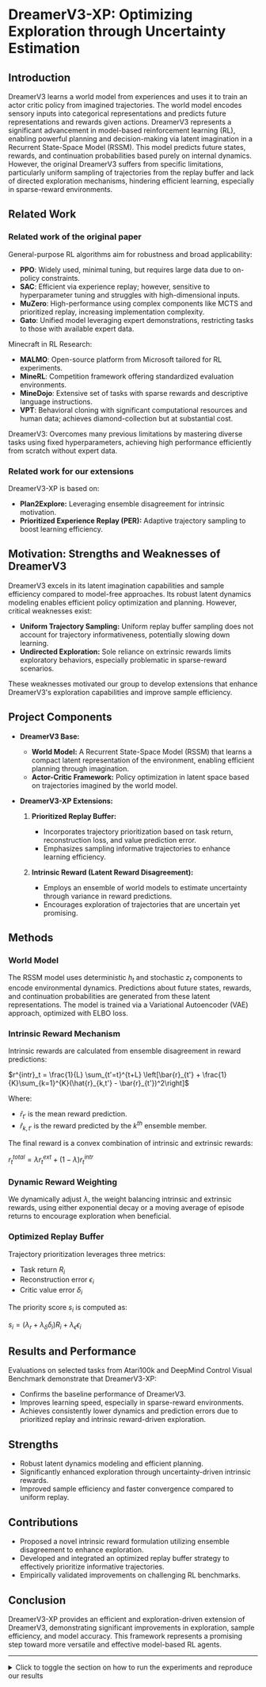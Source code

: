 # DreamerV3-XP: Optimizing Exploration through Uncertainty Estimation

## Introduction
DreamerV3 learns a world model from experiences and uses it to train an actor critic policy from imagined trajectories. The world model encodes sensory inputs into categorical representations and predicts future representations and rewards given actions. DreamerV3 represents a significant advancement in model-based reinforcement learning (RL), enabling powerful planning and decision-making via latent imagination in a Recurrent State-Space Model (RSSM). This model predicts future states, rewards, and continuation probabilities based purely on internal dynamics. However, the original DreamerV3 suffers from specific limitations, particularly uniform sampling of trajectories from the replay buffer and lack of directed exploration mechanisms, hindering efficient learning, especially in sparse-reward environments.

## Related Work
### Related work of the original paper
General-purpose RL algorithms aim for robustness and broad applicability:
- **PPO**: Widely used, minimal tuning, but requires large data due to on-policy constraints.
- **SAC**: Efficient via experience replay; however, sensitive to hyperparameter tuning and struggles with high-dimensional inputs.
- **MuZero**: High-performance using complex components like MCTS and prioritized replay, increasing implementation complexity.
- **Gato**: Unified model leveraging expert demonstrations, restricting tasks to those with available expert data.
  
Minecraft in RL Research:
- **MALMO**: Open-source platform from Microsoft tailored for RL experiments.
- **MineRL**: Competition framework offering standardized evaluation environments.
- **MineDojo**: Extensive set of tasks with sparse rewards and descriptive language instructions.
- **VPT**: Behavioral cloning with significant computational resources and human data; achieves diamond-collection but at substantial cost.
  
DreamerV3: Overcomes many previous limitations by mastering diverse tasks using fixed hyperparameters, achieving high performance efficiently from scratch without expert data.

### Related work for our extensions
DreamerV3-XP is based on:
- **Plan2Explore:** Leveraging ensemble disagreement for intrinsic motivation.
- **Prioritized Experience Replay (PER):** Adaptive trajectory sampling to boost learning efficiency.

## Motivation: Strengths and Weaknesses of DreamerV3
DreamerV3 excels in its latent imagination capabilities and sample efficiency compared to model-free approaches. Its robust latent dynamics modeling enables efficient policy optimization and planning. However, critical weaknesses exist:

- **Uniform Trajectory Sampling:** Uniform replay buffer sampling does not account for trajectory informativeness, potentially slowing down learning.
- **Undirected Exploration:** Sole reliance on extrinsic rewards limits exploratory behaviors, especially problematic in sparse-reward scenarios.

These weaknesses motivated our group to develop extensions that enhance DreamerV3's exploration capabilities and improve sample efficiency.

## Project Components
- **DreamerV3 Base:**
  - **World Model:** A Recurrent State-Space Model (RSSM) that learns a compact latent representation of the environment, enabling efficient planning through imagination.
  - **Actor-Critic Framework:** Policy optimization in latent space based on trajectories imagined by the world model.

- **DreamerV3-XP Extensions:**
  1. **Prioritized Replay Buffer:**
     - Incorporates trajectory prioritization based on task return, reconstruction loss, and value prediction error.
     - Emphasizes sampling informative trajectories to enhance learning efficiency.

  2. **Intrinsic Reward (Latent Reward Disagreement):**
     - Employs an ensemble of world models to estimate uncertainty through variance in reward predictions.
     - Encourages exploration of trajectories that are uncertain yet promising.

## Methods
### World Model
The RSSM model uses deterministic $h_t$ and stochastic $z_t$ components to encode environmental dynamics. Predictions about future states, rewards, and continuation probabilities are generated from these latent representations. The model is trained via a Variational Autoencoder (VAE) approach, optimized with ELBO loss.

### Intrinsic Reward Mechanism
Intrinsic rewards are calculated from ensemble disagreement in reward predictions:

$`r^{intr}_t = \frac{1}{L} \sum_{t'=t}^{t+L} \left[\bar{r}_{t'} + \frac{1}{K}\sum_{k=1}^{K}(\hat{r}_{k,t'} - \bar{r}_{t'})^2\right]`$

Where:
- $\bar{r}_{t'}$ is the mean reward prediction.
- $\hat{r}_{k,t'}$ is the reward predicted by the $k^{th}$ ensemble member.

The final reward is a convex combination of intrinsic and extrinsic rewards:

$r^{total}_t = \lambda r^{ext}_t + (1-\lambda)r^{intr}_t$

### Dynamic Reward Weighting
We dynamically adjust $\lambda$, the weight balancing intrinsic and extrinsic rewards, using either exponential decay or a moving average of episode returns to encourage exploration when beneficial.

### Optimized Replay Buffer
Trajectory prioritization leverages three metrics:
- Task return $R_i$
- Reconstruction error $\epsilon_i$
- Critic value error $\delta_i$

The priority score $s_i$ is computed as:

$s_i = (\lambda_r + \lambda_\delta \delta_i) R_i + \lambda_\epsilon \epsilon_i$

## Results and Performance
Evaluations on selected tasks from Atari100k and DeepMind Control Visual Benchmark demonstrate that DreamerV3-XP:
- Confirms the baseline performance of DreamerV3.
- Improves learning speed, especially in sparse-reward environments.
- Achieves consistently lower dynamics and prediction errors due to prioritized replay and intrinsic reward-driven exploration.

## Strengths
- Robust latent dynamics modeling and efficient planning.
- Significantly enhanced exploration through uncertainty-driven intrinsic rewards.
- Improved sample efficiency and faster convergence compared to uniform replay.

## Contributions
- Proposed a novel intrinsic reward formulation utilizing ensemble disagreement to enhance exploration.
- Developed and integrated an optimized replay buffer strategy to effectively prioritize informative trajectories.
- Empirically validated improvements on challenging RL benchmarks.

## Conclusion
DreamerV3-XP provides an efficient and exploration-driven extension of DreamerV3, demonstrating significant improvements in exploration, sample efficiency, and model accuracy. This framework represents a promising step toward more versatile and effective model-based RL agents.

---
<details>
<summary>Click to toggle the section on how to run the experiments and reproduce our results</summary>

# How to use the Experimental Framework
The experimental framework is designed to serve as a single point of entry for running experiments in a well-documented and structured way - to avoid that information gets lost. It also allows to create aggregated tables for use in a paper.
<br>
<br>

## Running Experiments
The experiments/experiment_definitions.py package serves as a CLI for running experiments.
The first argument is the name of the experiment function and the following arguments can be function arguments that should be passed to the experiment functions defined in experiment_definitions.py. The name of the run config is case insensitive. The structure works as follows:
```
python experiments/experiment_definitions.py experiment_function_name --optional_function_argument value
```
For instance, to run the standard experiment from the DreamerV3 Readme page:
```
python experiments/experiment_definitions.py run_standard_dreamer --name "Test Run to check functionality" --description "Just a run with 2 seeds for testing purposes" --num_seeds 2
```
<br>

## Accessing the Results
After running experiments, all results are stored in `dreamerv3/artifacts/results.csv`. It contains the content of the config file, the run config (preset) and the last logs of all training metrics.
<br>
<br>

## Creating Tables
To create tables that are aggregated over several runs of the same experiment using different seeds, you can use the tables CLI. To create a table from the results CLI, run:
```
python experiments/tables.py
```
To include/exclude metrics from the table, modify the default argument of the `process_experiment_results` function in `tables.py`. To include experiments, add/remove the names of the experiments from the `experiment_names` default argument set. The result is printed to the commandline.
<br>

# Custom Plotting Tool 

The `custom_plot.py` script provides visualization capabilities for experiment results, supporting both score metrics and training losses.

### Basic Usage

```bash
python custom_plot.py --logdir path/to/logs/ --outdir plots/
```

### Key Features

- Automatically discovers and groups runs by method, game, and seed
- Plots individual runs and statistical aggregates (mean, median)
- Supports multiple metrics visualization (scores and various loss types)
- Auto-scales y-axis based on data range (log scale for loss metrics)

### Options

```bash
# Filter by specific methods 
python custom_plot.py --method_filter default latent_reward_disagreement

# Specify custom metrics to plot
python custom_plot.py --metrics train/loss/rew train/loss/value

# Include self-normalized statistics
python custom_plot.py --stats mean self_mean

# To disable automatic log scaling for loss metrics
python custom_plot.py --auto_log_scale False
```
</details>



